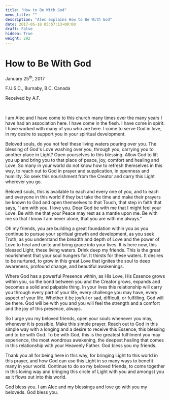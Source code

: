 ```yaml
---
title: "How to Be With God"
menu_title: ""
description: "Alec explains How to Be With God"
date: 2017-05-18 05:57:13+00:00
draft: False
hidden: True
weight: 292
---
```

# How to Be With God

January 25<sup>th</sup>, 2017

F.U.S.C., Burnaby, B.C. Canada

Received by A.F.

 

I am Alec and I have come to this church many times over the many years I have had an association here. I have come in the flesh. I have come in spirit. I have worked with many of you who are here. I come to serve God in love, in my desire to support you in your spiritual development. 

Beloved souls, do you not feel these living waters pouring over you. The blessing of God's Love washing over you, through you, carrying you to another place in Light? Open yourselves to this blessing. Allow God to lift you up and bring you to that place of peace, joy, comfort and healing and Love. So many in your world do not know how to refresh themselves in this way, to reach out to God in prayer and supplication, in openness and humility. So seek this nourishment from the Creator and carry this Light wherever you go. 

Beloved souls, this is available to each and every one of you, and to each and everyone in this world if they but take the time and make their prayers be known to God and open themselves to that Touch, that step in faith that says, "I am with you. I love you. Dear God be with me that I might feel your Love. Be with me that your Peace may rest as a mantle upon me. Be with me so that I know I am never alone, that you are with me always." 

Oh my friends, you are building a great foundation within you as you continue to pursue your spiritual growth and development, as you seek Truth, as you understand the breadth and depth of Love and the power of Love to heal and unite and bring grace into your lives. It is here now, this blessed Light, these living waters. Drink deep my friends. This is the great nourishment that your soul hungers for. It thirsts for these waters. It desires to be nurtured, to grow in this great Love that ignites the soul to deep awareness, profound change, and beautiful awakenings.

Where God has a powerful Presence within, as His Love, His Essence grows within you, so the bond between you and the Creator grows, expands and becomes a solid and palpable thing. In your lives this relationship will carry you through every part of your life, every challenge you may have, every aspect of your life. Whether it be joyful or sad, difficult, or fulfilling, God will be there. God will be with you and you will feel the strength and a comfort and the joy of this presence, always. 

So I urge you my beloved friends, open your souls whenever you may, whenever it is possible. Make this simple prayer. Reach out to God in this simple way with a longing and a desire to receive this Essence, this blessing and to be with God. To be with God, this is the greatest fulfilment you may experience, the most wondrous awakening, the deepest healing that comes in this relationship with your Heavenly Father. God bless you my friends. 

Thank you all for being here in this way, for bringing Light to this world in this prayer, and how God can use this Light in so many ways to benefit many in your world. Continue to do so my beloved friends, to come together in this loving way and bringing this circle of Light with you and amongst you as it flows out into this world.
 
God bless you. I am Alec and my blessings and love go with you my beloveds. God bless you.